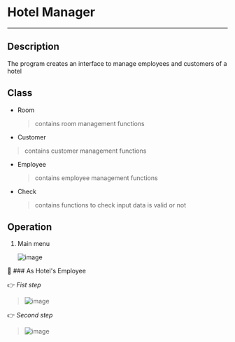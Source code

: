 # Hotel Manager
-------------------------------------------------------------
## Description
The program creates an interface to manage employees and customers of a hotel

## Class

- Room
  > contains room management functions
- Customer
 > contains customer management functions
- Employee
  > contains employee management functions
- Check
  > contains functions to check input data is valid or not


## Operation

1. Main menu

   ![image](https://github.com/KhaNguyen-UTE/Embedded_Interview/assets/84505849/dccd82f9-661f-472d-ab65-a6344f0484d8)

🔸 ### As Hotel's Employee

👉 _Fist step_
>  ![image](https://github.com/KhaNguyen-UTE/Embedded_Interview/assets/84505849/4e326f55-2ca5-4410-9d92-e33b17d79ee7)

👉 _Second step_
> ![image](https://github.com/KhaNguyen-UTE/Embedded_Interview/assets/84505849/d1811306-8c9c-48c7-b801-600f870433c5)
